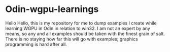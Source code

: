 # Odin-wgpu-learnings
Hello Hello, this is my repository for me to dump examples I create while learning WGPU in Odin in relation to win32. I am not an expert by any means, so any and all examples should be taken with the finest grain of salt. There is no staying how far this will go with examples; graphics programming is hard after all. 
